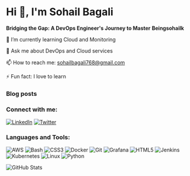 # Hi 👋, I'm Sohail Bagali
**Bridging the Gap: A DevOps Engineer's Journey to Master**
**Beingsohailk**

🌱 I’m currently learning Cloud and Monitoring

💬 Ask me about DevOps and Cloud services

📫 How to reach me: sohailbagali768@gmail.com

⚡ Fun fact: I love to learn

### Blog posts
<!-- BLOG-POST-LIST:START -->
<!-- BLOG-POST-LIST:END -->

### Connect with me:
[![LinkedIn](https://img.shields.io/badge/-LinkedIn-blue)](https://www.linkedin.com/in/sohail-bagali/)
[![Twitter](https://img.shields.io/badge/-Twitter-blue)](https://twitter.com/sohailbagali)

### Languages and Tools:
![AWS](https://img.shields.io/badge/AWS-%23FF9900.svg?style=flat&logo=amazon-aws&logoColor=white)
![Bash](https://img.shields.io/badge/Bash-%23121011.svg?style=flat&logo=gnu-bash&logoColor=white)
![CSS3](https://img.shields.io/badge/CSS3-%231572B6.svg?style=flat&logo=css3&logoColor=white)
![Docker](https://img.shields.io/badge/Docker-%230db7ed.svg?style=flat&logo=docker&logoColor=white)
![Git](https://img.shields.io/badge/Git-%23F05033.svg?style=flat&logo=git&logoColor=white)
![Grafana](https://img.shields.io/badge/Grafana-%23F46800.svg?style=flat&logo=grafana&logoColor=white)
![HTML5](https://img.shields.io/badge/HTML5-%23E34F26.svg?style=flat&logo=html5&logoColor=white)
![Jenkins](https://img.shields.io/badge/Jenkins-%23D24939.svg?style=flat&logo=jenkins&logoColor=white)
![Kubernetes](https://img.shields.io/badge/Kubernetes-%23326CE5.svg?style=flat&logo=kubernetes&logoColor=white)
![Linux](https://img.shields.io/badge/Linux-%23FCC624.svg?style=flat&logo=linux&logoColor=white)
![Python](https://img.shields.io/badge/Python-%233776AB.svg?style=flat&logo=python&logoColor=white)

![GitHub Stats](https://github-readme-stats.vercel.app/api?username=Beingsohailk&show_icons=true&theme=radical)

